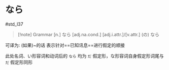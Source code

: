 # なら

 #std_l37

> [!note] Grammar
> [n.] なら
> [adj.na.cond.]
> [adj.i.attr.]/[v.attr.] (の) なら

可译为: (如果)~的话
表示针对==已知讯息==进行假定的顺接

此处名词、い形容词和动词后的 `なら` 均为 `だ` 假定形，な形容词自身假定形词尾与 `だ` 假定形同形
